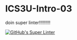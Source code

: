 # ICS3U-Intro-03
doin super linter!!!!!!!!!

[![GitHub's Super Linter](https://github.com/Aidan-Lalonde-Novales/ICS3U-Intro-03/workflows/GitHub's%20Super%20Linter/badge.svg)](https://github.com/Aidan-Lalonde-Novales/ICS3U-Intro-03/actions)
